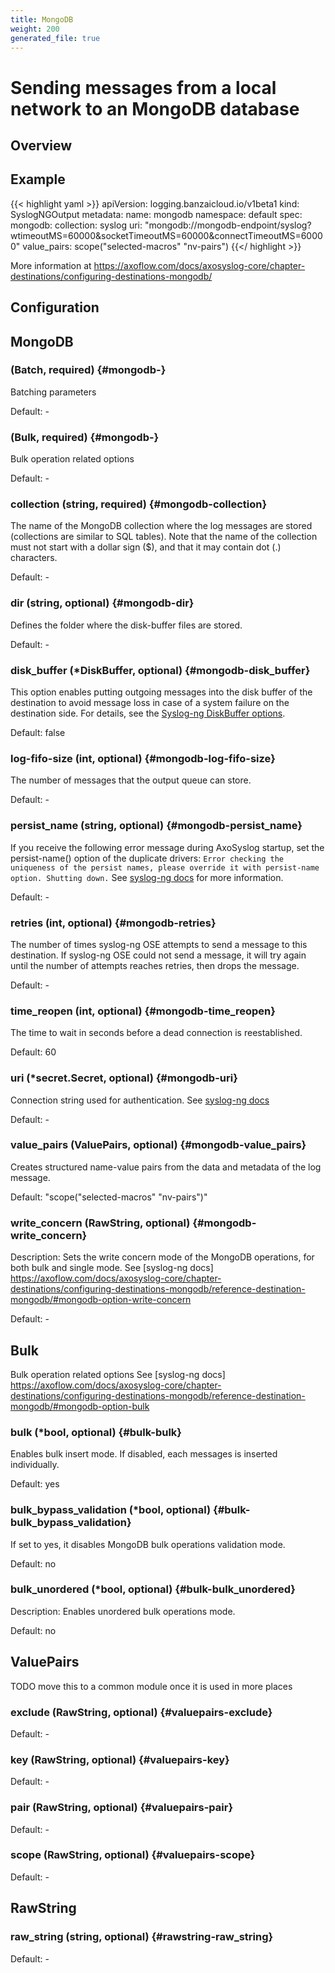 ```yaml
---
title: MongoDB
weight: 200
generated_file: true
---
```


# Sending messages from a local network to an MongoDB database
## Overview

## Example

{{< highlight yaml >}}
apiVersion: logging.banzaicloud.io/v1beta1
kind: SyslogNGOutput
metadata:
  name: mongodb
  namespace: default
spec:
  mongodb:
    collection: syslog
    uri: "mongodb://mongodb-endpoint/syslog?wtimeoutMS=60000&socketTimeoutMS=60000&connectTimeoutMS=60000"
    value_pairs: scope("selected-macros" "nv-pairs")
{{</ highlight >}}

More information at https://axoflow.com/docs/axosyslog-core/chapter-destinations/configuring-destinations-mongodb/


## Configuration
## MongoDB

###  (Batch, required) {#mongodb-}

Batching parameters 

Default: -

###  (Bulk, required) {#mongodb-}

Bulk operation related options 

Default: -

### collection (string, required) {#mongodb-collection}

The name of the MongoDB collection where the log messages are stored (collections are similar to SQL tables). Note that the name of the collection must not start with a dollar sign ($), and that it may contain dot (.) characters. 

Default: -

### dir (string, optional) {#mongodb-dir}

Defines the folder where the disk-buffer files are stored. 

Default: -

### disk_buffer (*DiskBuffer, optional) {#mongodb-disk_buffer}

This option enables putting outgoing messages into the disk buffer of the destination to avoid message loss in case of a system failure on the destination side. For details, see the [Syslog-ng DiskBuffer options](../disk_buffer/).

Default: false

### log-fifo-size (int, optional) {#mongodb-log-fifo-size}

The number of messages that the output queue can store. 

Default: -

### persist_name (string, optional) {#mongodb-persist_name}

If you receive the following error message during AxoSyslog startup, set the persist-name() option of the duplicate drivers: `Error checking the uniqueness of the persist names, please override it with persist-name option. Shutting down.` See [syslog-ng docs](https://axoflow.com/docs/axosyslog-core/chapter-destinations/configuring-destinations-http-nonjava/reference-destination-http-nonjava/#persist-name) for more information. 

Default: -

### retries (int, optional) {#mongodb-retries}

The number of times syslog-ng OSE attempts to send a message to this destination. If syslog-ng OSE could not send a message, it will try again until the number of attempts reaches retries, then drops the message. 

Default: -

### time_reopen (int, optional) {#mongodb-time_reopen}

The time to wait in seconds before a dead connection is reestablished.

Default: 60

### uri (*secret.Secret, optional) {#mongodb-uri}

Connection string used for authentication. See [syslog-ng docs](https://axoflow.com/docs/axosyslog-core/chapter-destinations/configuring-destinations-mongodb/reference-destination-mongodb/#mongodb-option-uri) 

Default: -

### value_pairs (ValuePairs, optional) {#mongodb-value_pairs}

Creates structured name-value pairs from the data and metadata of the log message.

Default: "scope("selected-macros" "nv-pairs")"

### write_concern (RawString, optional) {#mongodb-write_concern}

Description: Sets the write concern mode of the MongoDB operations, for both bulk and single mode. See [syslog-ng docs] https://axoflow.com/docs/axosyslog-core/chapter-destinations/configuring-destinations-mongodb/reference-destination-mongodb/#mongodb-option-write-concern 

Default: -


## Bulk

Bulk operation related options
See [syslog-ng docs] https://axoflow.com/docs/axosyslog-core/chapter-destinations/configuring-destinations-mongodb/reference-destination-mongodb/#mongodb-option-bulk

### bulk (*bool, optional) {#bulk-bulk}

Enables bulk insert mode. If disabled, each messages is inserted individually.

Default: yes

### bulk_bypass_validation (*bool, optional) {#bulk-bulk_bypass_validation}

If set to yes, it disables MongoDB bulk operations validation mode.

Default: no

### bulk_unordered (*bool, optional) {#bulk-bulk_unordered}

Description: Enables unordered bulk operations mode.

Default: no


## ValuePairs

TODO move this to a common module once it is used in more places

### exclude (RawString, optional) {#valuepairs-exclude}

Default: -

### key (RawString, optional) {#valuepairs-key}

Default: -

### pair (RawString, optional) {#valuepairs-pair}

Default: -

### scope (RawString, optional) {#valuepairs-scope}

Default: -


## RawString

### raw_string (string, optional) {#rawstring-raw_string}

Default: -


